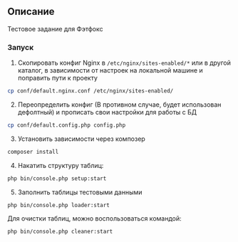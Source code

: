 ## Описание
Тестовое задание для Фэтфокс

### Запуск
1. Скопировать конфиг Nginx в `/etc/nginx/sites-enabled/*` или в другой каталог, в зависимости от настроек на локальной машине и поправить пути к проекту
```bash
cp conf/default.nginx.conf /etc/nginx/sites-enabled/
```

2. Переопределить конфиг (В противном случае, будет использован дефолтный) и прописать свои настройки для работы с БД
```bash
cp conf/default.config.php config.php
```

3. Установить зависимости через композер
```bash
composer install
```

4. Накатить структуру таблиц:
```bash
php bin/console.php setup:start
```

5. Заполнить таблицы тестовыми данными
```bash
php bin/console.php loader:start
```

Для очистки таблиц, можно воспользоваться командой:
```bash
php bin/console.php cleaner:start
```